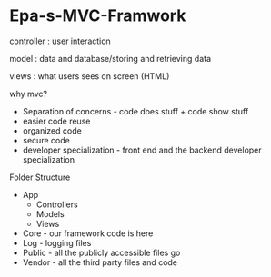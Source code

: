 # Epa-s-MVC-Framwork
controller : user interaction 

model : data and database/storing and retrieving data

views : what users sees on screen (HTML)

why mvc?

- Separation of concerns - code does stuff + code show stuff
- easier code reuse
- organized code
- secure code
- developer specialization - front end and the backend developer specialization

Folder Structure

- App
    - Controllers
    - Models
    - Views
- Core - our framework code is here
- Log - logging files
- Public - all the publicly accessible files go
- Vendor - all the third party files and code

